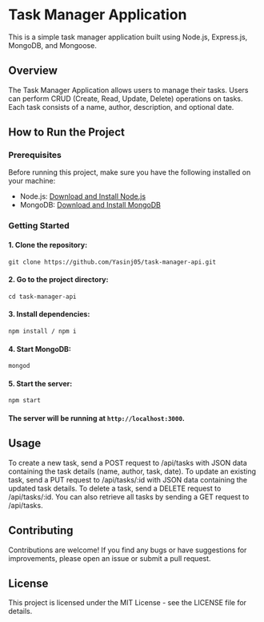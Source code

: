 # Task Manager Application

This is a simple task manager application built using Node.js, Express.js, MongoDB, and Mongoose.

## Overview

The Task Manager Application allows users to manage their tasks. Users can perform CRUD (Create, Read, Update, Delete) operations on tasks. Each task consists of a name, author, description, and optional date.

## How to Run the Project

### Prerequisites

Before running this project, make sure you have the following installed on your machine:

- Node.js: [Download and Install Node.js](https://nodejs.org/)
- MongoDB: [Download and Install MongoDB](https://www.mongodb.com/try/download/community)

### Getting Started

#### 1. Clone the repository:

```
git clone https://github.com/Yasinj05/task-manager-api.git
```

#### 2. Go to the project directory:

```
cd task-manager-api
```

#### 3. Install dependencies:

```
npm install / npm i
```

#### 4. Start MongoDB:

```
mongod
```

#### 5. Start the server:

```
npm start
```

#### The server will be running at `http://localhost:3000`.

## Usage

To create a new task, send a POST request to /api/tasks with JSON data containing the task details (name, author, task, date).
To update an existing task, send a PUT request to /api/tasks/:id with JSON data containing the updated task details.
To delete a task, send a DELETE request to /api/tasks/:id.
You can also retrieve all tasks by sending a GET request to /api/tasks.

## Contributing

Contributions are welcome! If you find any bugs or have suggestions for improvements, please open an issue or submit a pull request.

## License

This project is licensed under the MIT License - see the LICENSE file for details.
